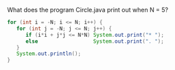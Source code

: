 What does the program Circle.java print out when N = 5?
```java
for (int i = -N; i <= N; i++) {
   for (int j = -N; j <= N; j++) {
      if (i*i + j*j <= N*N) System.out.print("* ");
      else                  System.out.print(". ");
   }
   System.out.println();
}
```
